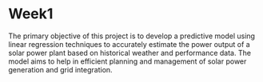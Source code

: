 # Week1
The primary objective of this project is to develop a predictive model using linear regression techniques to accurately estimate the power output of a solar power plant based on historical weather and performance data. The model aims to help in efficient planning and management of solar power generation and grid integration.
